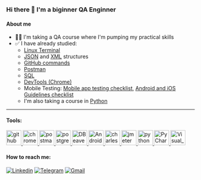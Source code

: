 ### Hi there 👋 I'm a biginner QA Enginner
#### About me
- 👩‍💻 I'm taking a QA course where I'm pumping my practical skills
- ✅ I have already studied:
    - [Linux Terminal](https://github.com/OksanaIs/Terminal)
    - [JSON](https://github.com/OksanaIs/JSON) and [XML](https://github.com/OksanaIs/XML) structures
    - [GitHub commands](https://github.com/OksanaIs/Hard_skills)
    - [Postman](https://github.com/OksanaIs/Postman)
    - [SQL](https://github.com/OksanaIs/SQL)
    - [DevTools (Chrome)](https://github.com/OksanaIs/DevTools)
    - Mobile Testing: [Mobile app testing checklist](https://github.com/OksanaIs/Mobile_Testing/blob/main/Homework_1_Checklists/Checklist_Mob_App.md), [Android and iOS Guidelines checklist](https://github.com/OksanaIs/Mobile_Testing/tree/main/Homework_1_Checklists)
    - I'm also taking a course in [Python](https://github.com/OksanaIs/Python)
 ---
#### Tools:
<a href="https://github.com/" target="_blank" rel="noreferrer"> <img src="https://www.vectorlogo.zone/logos/github/github-tile.svg" alt="github" width="40" height="40"/> </a>
<a href="https://developer.chrome.com/docs/devtools/" target="_blank" rel="noreferrer"> <img src="https://pbs.twimg.com/profile_images/762579160099385344/w5MfsnMn_400x400.jpg" alt="chrome-devtools" width="40" height="40"/> </a>
<a href="https://postman.com" target="_blank" rel="noreferrer"> <img src="https://www.vectorlogo.zone/logos/getpostman/getpostman-icon.svg" alt="postman" width="40" height="40"/> </a>
<a href="https://www.postgresql.org/" target="_blank" rel="noreferrer"> <img src="https://www.vectorlogo.zone/logos/postgresql/postgresql-icon.svg" alt="postgresql" width="40" height="40"/> </a>
<a href="https://dbeaver.io/" target="_blank" rel="noreferrer"> <img src="https://dbeaver.io/wp-content/uploads/2015/09/beaver-head.png" alt="DBeaver" width="40" height="40"/> </a>
<a href="https://developer.android.com/studio/" target="_blank" rel="noreferrer"> <img src="https://upload.wikimedia.org/wikipedia/commons/9/95/Android_Studio_Icon_3.6.svg" alt="Android_Studio" width="40" height="40"/> </a>
<a href="https://www.charlesproxy.com/" target="_blank" rel="noreferrer"> <img src="https://user-images.githubusercontent.com/15472/41327135-e4bf090c-6eca-11e8-9b76-032e8e2b0707.png" alt="charlesproxy" width="40" height="40"/> </a>
<a href="https://jmeter.apache.org/" target="_blank" rel="noreferrer"> <img src="https://jmeter.apache.org/images/jmeter_square.svg" alt="jmeter" width="40" height="40"/> </a>
<a href="https://www.python.org" target="_blank" rel="noreferrer"> <img src="https://upload.wikimedia.org/wikipedia/commons/c/c3/Python-logo-notext.svg" alt="python" width="40" height="40"/> </a>
<a href="https://www.jetbrains.com/pycharm/" target="_blank" rel="noreferrer"> <img src="https://upload.wikimedia.org/wikipedia/commons/1/1d/PyCharm_Icon.svg" alt="PyCharm" width="40" height="40"/> </a>
<a href="https://code.visualstudio.com/" target="_blank" rel="noreferrer"> <img src="https://upload.wikimedia.org/wikipedia/commons/9/9a/Visual_Studio_Code_1.35_icon.svg" alt="Visual_Studio_Code" width="40" height="40"/> </a>




#### How to reach me:
[![Linkedin](https://img.shields.io/badge/-Linkedin-000000?style=flat-square&logo=Linkedin)](https://www.linkedin.com/in/iskandarovaoksana)
[![Telegram](https://img.shields.io/badge/-Telegram-000000?style=flat-square&logo=Telegram)](https://telegram.me/IsOksana)
[![Gmail](https://img.shields.io/badge/-Gmail-000000?style=flat-square&logo=Gmail)](mailto:oks.iskandarova@gmail.com)

<!---
OksanaIs/OksanaIs is a ✨ special ✨ repository because its `README.md` (this file) appears on your GitHub profile.
You can click the Preview link to take a look at your changes.
--->
